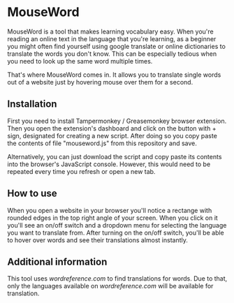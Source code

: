 # MouseWord

MouseWord is a tool that makes learning vocabulary easy. When you're reading an
online text in the language that you're learning, as a beginner you might often
find yourself using google translate or online dictionaries to translate the words
you don't know. This can be especially tedious when you need to look up the same
word multiple times.

That's where MouseWord comes in. It allows you to translate single words out of a
website just by hovering mouse over them for a second.

## Installation

First you need to install Tampermonkey / Greasemonkey browser extension. Then you
open the extension's dashboard and click on the button with + sign, designated for
creating a new script. After doing so you copy paste the contents of file "mouseword.js"
from this repository and save.

Alternatively, you can just download the script and copy paste its contents into the
browser's JavaScript console. However, this would need to be repeated every time you refresh
or open a new tab.

## How to use

When you open a website in your browser you'll notice a rectange with rounded edges in
the top right angle of your screen. When you click on it you'll see an on/off switch and
a dropdown menu for selecting the language you want to translate from. After turning on
the on/off switch, you'll be able to hover over words and see their translations almost
instantly.

## Additional information

This tool uses *wordreference.com* to find translations for words. Due to that, only the
languages available on *wordreference.com* will be available for translation.
